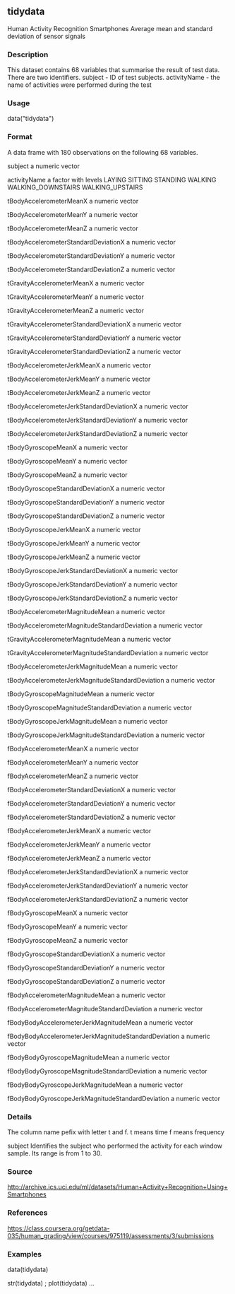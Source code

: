 ## tidydata	
Human Activity Recognition Smartphones Average mean and standard deviation of sensor signals

### Description

This dataset contains 68 variables that summarise the result of test data. There are two identifiers. subject - ID of test subjects. activityName - the name of activities were performed during the test

### Usage

data("tidydata")

### Format

A data frame with 180 observations on the following 68 variables.

subject
a numeric vector

activityName
a factor with levels LAYING SITTING STANDING WALKING WALKING_DOWNSTAIRS WALKING_UPSTAIRS

tBodyAccelerometerMeanX
a numeric vector

tBodyAccelerometerMeanY
a numeric vector

tBodyAccelerometerMeanZ
a numeric vector

tBodyAccelerometerStandardDeviationX
a numeric vector

tBodyAccelerometerStandardDeviationY
a numeric vector

tBodyAccelerometerStandardDeviationZ
a numeric vector

tGravityAccelerometerMeanX
a numeric vector

tGravityAccelerometerMeanY
a numeric vector

tGravityAccelerometerMeanZ
a numeric vector

tGravityAccelerometerStandardDeviationX
a numeric vector

tGravityAccelerometerStandardDeviationY
a numeric vector

tGravityAccelerometerStandardDeviationZ
a numeric vector

tBodyAccelerometerJerkMeanX
a numeric vector

tBodyAccelerometerJerkMeanY
a numeric vector

tBodyAccelerometerJerkMeanZ
a numeric vector

tBodyAccelerometerJerkStandardDeviationX
a numeric vector

tBodyAccelerometerJerkStandardDeviationY
a numeric vector

tBodyAccelerometerJerkStandardDeviationZ
a numeric vector

tBodyGyroscopeMeanX
a numeric vector

tBodyGyroscopeMeanY
a numeric vector

tBodyGyroscopeMeanZ
a numeric vector

tBodyGyroscopeStandardDeviationX
a numeric vector

tBodyGyroscopeStandardDeviationY
a numeric vector

tBodyGyroscopeStandardDeviationZ
a numeric vector

tBodyGyroscopeJerkMeanX
a numeric vector

tBodyGyroscopeJerkMeanY
a numeric vector

tBodyGyroscopeJerkMeanZ
a numeric vector

tBodyGyroscopeJerkStandardDeviationX
a numeric vector

tBodyGyroscopeJerkStandardDeviationY
a numeric vector

tBodyGyroscopeJerkStandardDeviationZ
a numeric vector

tBodyAccelerometerMagnitudeMean
a numeric vector

tBodyAccelerometerMagnitudeStandardDeviation
a numeric vector

tGravityAccelerometerMagnitudeMean
a numeric vector

tGravityAccelerometerMagnitudeStandardDeviation
a numeric vector

tBodyAccelerometerJerkMagnitudeMean
a numeric vector

tBodyAccelerometerJerkMagnitudeStandardDeviation
a numeric vector

tBodyGyroscopeMagnitudeMean
a numeric vector

tBodyGyroscopeMagnitudeStandardDeviation
a numeric vector

tBodyGyroscopeJerkMagnitudeMean
a numeric vector

tBodyGyroscopeJerkMagnitudeStandardDeviation
a numeric vector

fBodyAccelerometerMeanX
a numeric vector

fBodyAccelerometerMeanY
a numeric vector

fBodyAccelerometerMeanZ
a numeric vector

fBodyAccelerometerStandardDeviationX
a numeric vector

fBodyAccelerometerStandardDeviationY
a numeric vector

fBodyAccelerometerStandardDeviationZ
a numeric vector

fBodyAccelerometerJerkMeanX
a numeric vector

fBodyAccelerometerJerkMeanY
a numeric vector

fBodyAccelerometerJerkMeanZ
a numeric vector

fBodyAccelerometerJerkStandardDeviationX
a numeric vector

fBodyAccelerometerJerkStandardDeviationY
a numeric vector

fBodyAccelerometerJerkStandardDeviationZ
a numeric vector

fBodyGyroscopeMeanX
a numeric vector

fBodyGyroscopeMeanY
a numeric vector

fBodyGyroscopeMeanZ
a numeric vector

fBodyGyroscopeStandardDeviationX
a numeric vector

fBodyGyroscopeStandardDeviationY
a numeric vector

fBodyGyroscopeStandardDeviationZ
a numeric vector

fBodyAccelerometerMagnitudeMean
a numeric vector

fBodyAccelerometerMagnitudeStandardDeviation
a numeric vector

fBodyBodyAccelerometerJerkMagnitudeMean
a numeric vector

fBodyBodyAccelerometerJerkMagnitudeStandardDeviation
a numeric vector

fBodyBodyGyroscopeMagnitudeMean
a numeric vector

fBodyBodyGyroscopeMagnitudeStandardDeviation
a numeric vector

fBodyBodyGyroscopeJerkMagnitudeMean
a numeric vector

fBodyBodyGyroscopeJerkMagnitudeStandardDeviation
a numeric vector

### Details

The column name pefix with letter t and f. t means time f means frequency

subject Identifies the subject who performed the activity for each window sample. Its range is from 1 to 30.

### Source

http://archive.ics.uci.edu/ml/datasets/Human+Activity+Recognition+Using+Smartphones

### References

https://class.coursera.org/getdata-035/human_grading/view/courses/975119/assessments/3/submissions

### Examples

data(tidydata)

str(tidydata) ; plot(tidydata) ...
